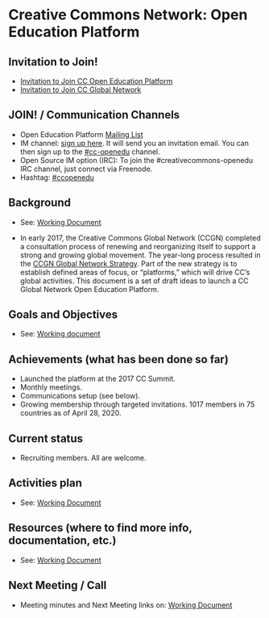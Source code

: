 # Creative Commons Network: Open Education Platform

## Invitation to Join!
* [Invitation to Join CC Open Education Platform](https://creativecommons.org/2017/09/05/invitation-join-cc-open-education-platform)
* [Invitation to Join CC Global Network](https://creativecommons.org/2018/02/23/global-network/)

## JOIN! / Communication Channels

* Open Education Platform [Mailing List](https://groups.google.com/forum/#!forum/cc-openedu)
* IM channel: [sign up here](https://slack-signup.creativecommons.org/). It will send you an invitation email. You can then sign up to the [#cc-openedu](https://creativecommons.slack.com/messages/C2S2MFAJW) channel.
* Open Source IM option (IRC): To join the #creativecommons-openedu IRC channel, just connect via Freenode.
* Hashtag: [#ccopenedu](https://twitter.com/hashtag/ccopenedu)

## Background
* See: [Working Document](https://docs.google.com/document/d/1-HPog_7pPUXrECzne1t6X7eKwo8TzpYBZ8iC8FfASoE/edit?usp=sharing)

* In early 2017, the Creative Commons Global Network (CCGN) completed a consultation process of renewing and reorganizing itself to support a strong and growing global movement. The year-long process resulted in the [CCGN Global Network Strategy](https://github.com/creativecommons/global-network-strategy/blob/master/docs/GlobalNetworkStrategy-Final.pdf).
Part of the new strategy is to establish defined areas of focus, or “platforms,” which will drive CC’s global activities. This document is a set of draft ideas to launch a CC Global Network Open Education Platform.

## Goals and Objectives 

* See: [Working document](https://docs.google.com/document/d/1-HPog_7pPUXrECzne1t6X7eKwo8TzpYBZ8iC8FfASoE/edit?usp=sharing)

## Achievements (what has been done so far)

* Launched the platform at the 2017 CC Summit. 
* Monthly meetings. 
* Communications setup (see below). 
* Growing membership through targeted invitations. 1017 members in 75 countries as of April 28, 2020.

## Current status

* Recruiting members. All are welcome.

## Activities plan

* See: [Working Document](https://docs.google.com/document/d/1-HPog_7pPUXrECzne1t6X7eKwo8TzpYBZ8iC8FfASoE/edit?usp=sharing)

## Resources (where to find more info, documentation, etc.)
	
* See: [Working Document](https://docs.google.com/document/d/1-HPog_7pPUXrECzne1t6X7eKwo8TzpYBZ8iC8FfASoE/edit?usp=sharing)

## Next Meeting / Call

* Meeting minutes and Next Meeting links on: [Working Document](https://docs.google.com/document/d/1-HPog_7pPUXrECzne1t6X7eKwo8TzpYBZ8iC8FfASoE/edit?usp=sharing)
